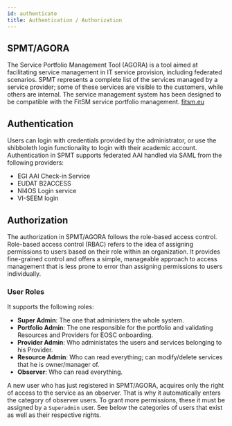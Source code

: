 ```yaml
---
id: authenticate
title: Authentication / Authorization
---
```


## SPMT/AGORA

The Service Portfolio Management Tool (AGORA) is a tool aimed at facilitating service management in IT service provision, including federated scenarios.
SPMT represents a complete list of the services managed by a service provider; some of these services are visible to the customers, while others are internal.
The service management system has been designed to be compatible with the FitSM service portfolio management. [fitsm.eu](https://fitsm.eu)

## Authentication 

Users can login with credentials provided by the administrator, or use the shibboleth login functionality to login with their academic account.
Authentication in SPMT supports federated AAI handled via SAML from the following providers:
 - EGI AAI Check-in Service
 - EUDAT B2ACCESS
 - NI4OS Login service
 - VI-SEEM login


## Authorization 

The authorization in SPMT/AGORA follows the role-based access control. Role-based access control (RBAC) refers to the idea of assigning permissions to users based on their role within an organization. It provides fine-grained control and offers a simple, manageable approach to access management that is less prone to error than assigning permissions to users individually.


### User Roles

It supports the following roles:

 - **Super Admin**: The one that administers the whole system.
 - **Portfolio Admin**: The one responsible for the portfolio and validating Resources and Providers for EOSC onboarding.
 - **Provider Admin**: Who administates the users and services belonging to his Provider.
 - **Resource Admin**: Who can read everything; can modify/delete services that he is owner/manager of.
 - **Observer**: Who can read everything.

A new user who has just registered in SPMT/AGORA, acquires only the right of access to the service as an observer. That is why it automatically enters the category of observer users. To grant more permissions, these it must be assigned by a `Superadmin` user. See below the categories of users that exist as well as their respective rights.

